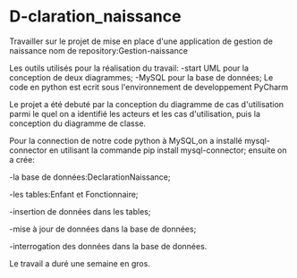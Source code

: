 # D-claration_naissance
Travailler sur le projet de mise en place d'une application de gestion de naissance
nom de repository:Gestion-naissance

Les outils utilisés pour la réalisation du travail: 
-start UML pour la conception de deux diagrammes; 
-MySQL pour la base de données; 
Le code en python est ecrit sous l'environnement de developpement PyCharm

Le projet a été debuté par la conception du diagramme de cas d'utilisation parmi le quel on a identifié les acteurs et les cas d'utilisation,
puis la conception du diagramme de classe.

Pour la connection de notre code python à MySQL,on a installé mysql-connector en utilisant la commande pip install mysql-connector; 
ensuite on a crée:

-la base de données:DeclarationNaissance; 

-les tables:Enfant et Fonctionnaire; 

-insertion de données dans les tables; 

-mise à jour de données dans la base de données; 

-interrogation des données dans la base de données.

Le travail a duré une semaine en gros.
